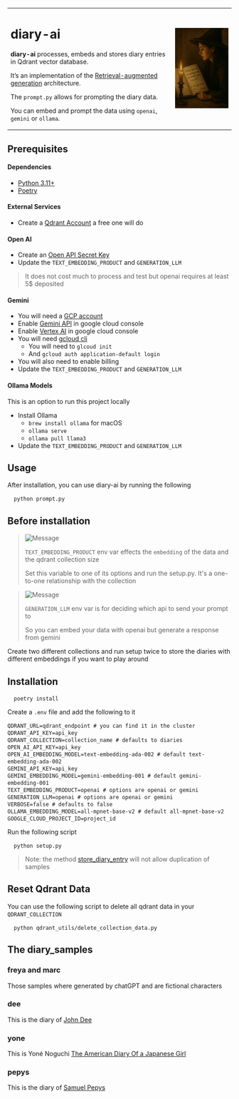 <table>
  <tr>
    <td>
      <h1>diary-ai</h1>
      <p>
        <strong>diary-ai</strong> processes, embeds and stores diary entries in Qdrant vector database.
      </p>
      <p>
        It’s an implementation of the
        <a href="https://en.wikipedia.org/wiki/Retrieval-augmented_generation">Retrieval-augmented generation</a> architecture.
      </p>
      <p>
        The <code>prompt.py</code> allows for prompting the diary data.
      </p>
      <p>
        You can embed and prompt the data using <code>openai</code>, <code>gemini</code> or <code>ollama</code>.
      </p>
    </td>
    <td align="right">
      <img src="./images/wizard_diary.png" width="200" alt="Wizard Diary Logo" />
    </td>
  </tr>
</table>


## Prerequisites

#### Dependencies
* [Python 3.11+](https://www.python.org/downloads/)
* [Poetry](https://python-poetry.org/docs/#installation)

#### External Services
* Create a [Qdrant Account](https://qdrant.tech/) a free one will do

#### Open AI
* Create an [Open API Secret Key](https://platform.openai.com/api-keys)
* Update the `TEXT_EMBEDDING_PRODUCT` and `GENERATION_LLM`

> It does not cost much to process and test but openai requires at least 5$ deposited

#### Gemini
* You will need a [GCP account](https://cloud.google.com/cloud-console)
* Enable [Gemini API](https://ai.google.dev/) in google cloud console
* Enable [Vertex AI](https://cloud.google.com/vertex-ai) in google cloud console
* You will need [gcloud cli](https://cloud.google.com/sdk/docs/install)
  * You will need to `glcoud init`
  * And `gcloud auth application-default login`
* You will also need to enable billing
* Update the `TEXT_EMBEDDING_PRODUCT` and `GENERATION_LLM`

#### Ollama Models
This is an option to run this project locally
* Install Ollama
  * `brew install ollama` for macOS
  * `ollama serve`
  * `ollama pull llama3`
* Update the `TEXT_EMBEDDING_PRODUCT` and `GENERATION_LLM`

## Usage

After installation, you can use diary-ai by running the following

```shell
  python prompt.py
```
## Before installation

> ![Message](https://img.shields.io/badge/TEXT_EMBEDDING_PRODUCT-EMBEDDING-green)
> 
> `TEXT_EMBEDDING_PRODUCT` env var effects the `embedding` of the data and the qdrant collection size
> 
> Set this variable to one of its options and run the setup.py. It's a one-to-one relationship with the collection

> ![Message](https://img.shields.io/badge/GENERATION__API-LLM-green) 
> 
>`GENERATION_LLM` env var is for deciding which api to send your prompt to 
> 
> So you can embed your data with openai but generate a response from gemini

Create two different collections and run setup twice to store the diaries with different embeddings
if you want to play around


## Installation

```shell
  poetry install
```

Create a `.env` file and add the following to it

```dotenv
QDRANT_URL=qdrant_endpoint # you can find it in the cluster
QDRANT_API_KEY=api_key
QDRANT_COLLECTION=collection_name # defaults to diaries
OPEN_AI_API_KEY=api_key
OPEN_AI_EMBEDDING_MODEL=text-embedding-ada-002 # default text-embedding-ada-002
GEMINI_API_KEY=api_key
GEMINI_EMBEDDING_MODEL=gemini-embedding-001 # default gemini-embedding-001
TEXT_EMBEDDING_PRODUCT=openai # options are openai or gemini
GENERATION_LLM=openai # options are openai or gemini
VERBOSE=false # defaults to false
OLLAMA_EMBEDDING_MODEL=all-mpnet-base-v2 # default all-mpnet-base-v2
GOOGLE_CLOUD_PROJECT_ID=project_id
```

Run the following script

```shell
  python setup.py
```

> Note: the method [store_diary_entry](qdrant_utils/qdrant_repository.py) will not allow duplication of samples

## Reset Qdrant Data
You can use the following script to delete all qdrant data in your `QDRANT_COLLECTION`

```shell
  python qdrant_utils/delete_collection_data.py
```

## The diary_samples

### freya and marc
Those samples where generated by chatGPT and are fictional characters

### dee
This is the diary of [John Dee](https://www.gutenberg.org/ebooks/19553)

### yone
This is Yoné Noguchi [The American Diary Of a Japanese Girl](https://www.gutenberg.org/ebooks/63256)

### pepys
This is the diary of [Samuel Pepys](https://www.gutenberg.org/ebooks/4200)
